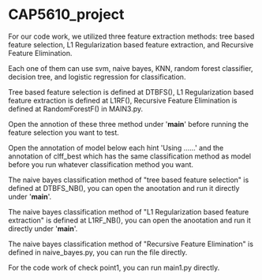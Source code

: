 # CAP5610_project

For our code work, we utilized three feature extraction methods: tree based feature selection,  L1 Regularization based feature extraction, and Recursive Feature Elimination.

Each one of them can use svm, naive bayes, KNN, random forest classifier, decision tree, and logistic regression for classification.

Tree based feature selection is defined at DTBFS(), L1 Regularization based feature extraction is defined at L1RF(), Recursive Feature Elimination is defined at RandomForestF() in MAIN3.py. 

Open the annotion of these three method under '__main__' before running the feature selection you want to test.

Open the annotation of model below each hint 'Using ......' and the annotation of clff_best which has the same classification method as model before you run whatever classification method you want.

The naive bayes classification method of "tree based feature selection" is defined at DTBFS_NB(), you can open the anootation and run it directly under '__main__'.

The naive bayes classification method of "L1 Regularization based feature extraction" is defined at L1RF_NB(), you can open the anootation and run it directly under '__main__'.

The naive bayes classification method of "Recursive Feature Elimination" is defined in naive_bayes.py, you can run the file directly.

For the code work of check point1, you can run main1.py directly. 
